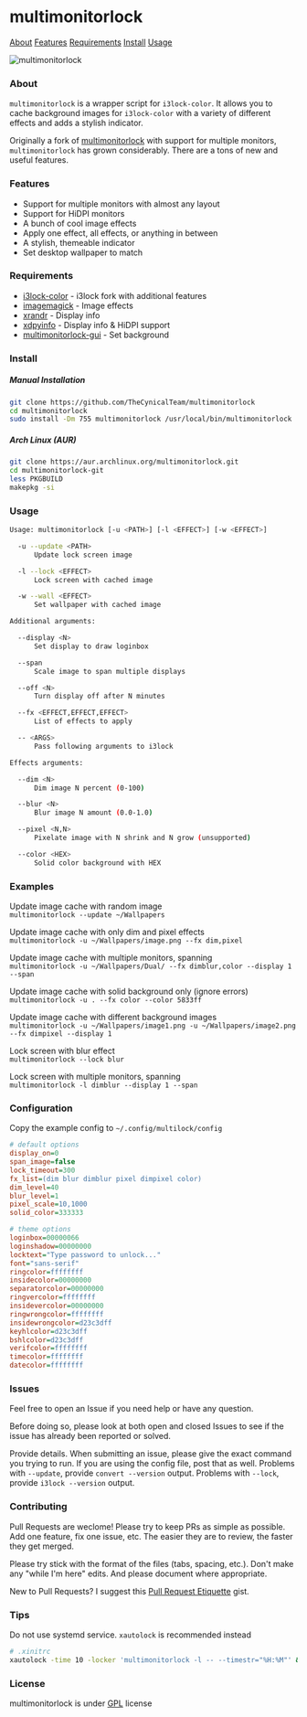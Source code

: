 ﻿# multimonitorlock

[About](#about) [Features](#features) [Requirements](#requirements) [Install](#install) [Usage](#usage)

![multimonitorlock](https://camo.githubusercontent.com/bd90f582f8fea8467dc59b8b9c5f154aa1dff00f/68747470733a2f2f692e696d6775722e636f6d2f4a5a6139644c432e706e67)

### About
`multimonitorlock` is a wrapper script for `i3lock-color`. It allows you to cache background images for `i3lock-color` with a variety of different effects and adds a stylish indicator.

Originally a fork of [multimonitorlock](https://github.com/TheCynicalTeam/multimonitorlock) with support for multiple monitors, `multimonitorlock` has grown considerably. There are a tons of new and useful features.

### Features
- Support for multiple monitors with almost any layout
- Support for HiDPI monitors
- A bunch of cool image effects
- Apply one effect, all effects, or anything in between
- A stylish, themeable indicator
- Set desktop wallpaper to match

### Requirements
- [i3lock-color](https://github.com/PandorasFox/i3lock-color) - i3lock fork with additional features  
- [imagemagick](https://www.imagemagick.org/) - Image effects  
- [xrandr](https://www.x.org/) - Display info  
- [xdpyinfo](https://www.x.org/) - Display info & HiDPI support
- [multimonitorlock-gui](https://github.com/TheCynicalTeam/multimonitorlock-gui) - Set background  

### Install
##### Manual Installation
```bash
git clone https://github.com/TheCynicalTeam/multimonitorlock
cd multimonitorlock
sudo install -Dm 755 multimonitorlock /usr/local/bin/multimonitorlock
```
##### Arch Linux (AUR)
```bash
git clone https://aur.archlinux.org/multimonitorlock.git
cd multimonitorlock-git
less PKGBUILD
makepkg -si
```

### Usage
```bash
Usage: multimonitorlock [-u <PATH>] [-l <EFFECT>] [-w <EFFECT>]

  -u --update <PATH>
      Update lock screen image

  -l --lock <EFFECT>
      Lock screen with cached image

  -w --wall <EFFECT>
      Set wallpaper with cached image

Additional arguments:

  --display <N>
      Set display to draw loginbox

  --span
      Scale image to span multiple displays

  --off <N>
      Turn display off after N minutes

  --fx <EFFECT,EFFECT,EFFECT>
      List of effects to apply

  -- <ARGS>
      Pass following arguments to i3lock

Effects arguments:

  --dim <N>
      Dim image N percent (0-100)

  --blur <N>
      Blur image N amount (0.0-1.0)

  --pixel <N,N>
      Pixelate image with N shrink and N grow (unsupported)

  --color <HEX>
      Solid color background with HEX
```

### Examples
Update image cache with random image  
`multimonitorlock --update ~/Wallpapers`  

Update image cache with only dim and pixel effects  
`multimonitorlock -u ~/Wallpapers/image.png --fx dim,pixel`  

Update image cache with multiple monitors, spanning  
`multimonitorlock -u ~/Wallpapers/Dual/ --fx dimblur,color --display 1 --span`  

Update image cache with solid background only (ignore errors)  
`multimonitorlock -u . --fx color --color 5833ff`  

Update image cache with different background images  
`multimonitorlock -u ~/Wallpapers/image1.png -u ~/Wallpapers/image2.png --fx dimpixel --display 1`  

Lock screen with blur effect  
`multimonitorlock --lock blur`  

Lock screen with multiple monitors, spanning  
`multimonitorlock -l dimblur --display 1 --span`  

### Configuration
Copy the example config to `~/.config/multilock/config`  
```ini
# default options
display_on=0
span_image=false
lock_timeout=300
fx_list=(dim blur dimblur pixel dimpixel color)
dim_level=40
blur_level=1
pixel_scale=10,1000
solid_color=333333

# theme options
loginbox=00000066
loginshadow=00000000
locktext="Type password to unlock..."
font="sans-serif"
ringcolor=ffffffff
insidecolor=00000000
separatorcolor=00000000
ringvercolor=ffffffff
insidevercolor=00000000
ringwrongcolor=ffffffff
insidewrongcolor=d23c3dff
keyhlcolor=d23c3dff
bshlcolor=d23c3dff
verifcolor=ffffffff
timecolor=ffffffff
datecolor=ffffffff
```

### Issues
Feel free to open an Issue if you need help or have any question.

Before doing so, please look at both open and closed Issues to see if the issue has already been reported or solved.

Provide details. When submitting an issue, please give the exact command you trying to run. If you are using the config file, post that as well. Problems with `--update`, provide `convert --version` output. Problems with `--lock`, provide `i3lock --version` output.

### Contributing
Pull Requests are weclome! Please try to keep PRs as simple as possible. Add one feature, fix one issue, etc. The easier they are to review, the faster they get merged.

Please try stick with the format of the files (tabs, spacing, etc.). Don't make any "while I'm here" edits. And please document where appropriate.

New to Pull Requests? I suggest this [Pull Request Etiquette](https://gist.github.com/mikepea/863f63d6e37281e329f8) gist.

### Tips
Do not use systemd service. `xautolock` is recommended instead  
```bash
# .xinitrc
xautolock -time 10 -locker 'multimonitorlock -l -- --timestr="%H:%M"' &
```

### License
multimonitorlock is under [GPL](https://github.com/TheCynicalTeam/multimonitorlock/blob/multi-monitor/LICENSE) license
